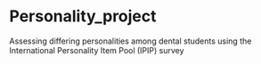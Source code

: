 # Personality_project
Assessing differing personalities among dental students using the International Personality Item Pool (IPIP) survey 
